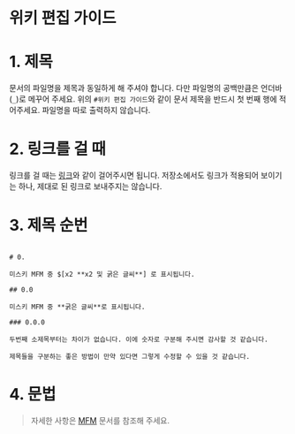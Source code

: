 # 위키 편집 가이드

# 1. 제목

문서의 파일명을 제목과 동일하게 해 주셔야 합니다. 다만 파일명의 공백만큼은 언더바(`_`)로 메꾸어 주세요. 위의 `#위키 편집 가이드`와 같이 문서 제목을 반드시 첫 번째 행에 적어주세요. 파일명을 따로 출력하지 않습니다.

# 2. 링크를 걸 때

링크를 걸 때는 [링크](예제)와 같이 걸어주시면 됩니다. 저장소에서도 링크가 적용되어 보이기는 하나, 제대로 된 링크로 보내주지는 않습니다.

# 3. 제목 순번

```

# 0. 

미스키 MFM 중 $[x2 **x2 및 굵은 글씨**] 로 표시됩니다.

## 0.0 

미스키 MFM 중 **굵은 글씨**로 표시됩니다.

### 0.0.0

두번째 소제목부터는 차이가 없습니다. 이에 숫자로 구분해 주시면 감사할 것 같습니다.

제목들을 구분하는 좋은 방법이 만약 있다면 그렇게 수정할 수 있을 것 같습니다.

```

# 4. 문법

> 자세한 사항은 [MFM](MFM) 문서를 참조해 주세요.
